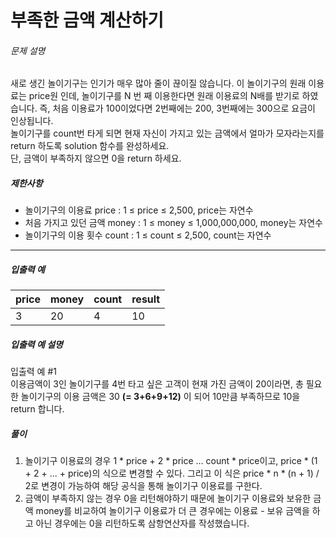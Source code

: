 # 부족한 금액 계산하기
###### 문제 설명

새로 생긴 놀이기구는 인기가 매우 많아 줄이 끊이질 않습니다. 이 놀이기구의 원래 이용료는 price원 인데, 놀이기구를 N 번 째 이용한다면 원래 이용료의 N배를 받기로 하였습니다. 즉, 처음 이용료가 100이었다면 2번째에는 200, 3번째에는 300으로 요금이 인상됩니다.  
놀이기구를 count번 타게 되면 현재 자신이 가지고 있는 금액에서 얼마가 모자라는지를 return 하도록 solution 함수를 완성하세요.  
단, 금액이 부족하지 않으면 0을 return 하세요.

##### 제한사항

-   놀이기구의 이용료 price : 1 ≤ price ≤ 2,500, price는 자연수
-   처음 가지고 있던 금액 money : 1 ≤ money ≤ 1,000,000,000, money는 자연수
-   놀이기구의 이용 횟수 count : 1 ≤ count ≤ 2,500, count는 자연수

----------

##### 입출력 예
|price|money|count|result|
|--|--|--|--|
|3|20|4|10|

##### 입출력 예 설명

입출력 예 #1  
이용금액이 3인 놀이기구를 4번 타고 싶은 고객이 현재 가진 금액이 20이라면, 총 필요한 놀이기구의 이용 금액은 30  **(= 3+6+9+12)**  이 되어 10만큼 부족하므로 10을 return 합니다.

##### 풀이
1. 놀이기구 이용료의 경우 1 * price + 2 * price ... count * price이고, price * (1 + 2 + ... + price)의 식으로 변경할 수 있다. 그리고 이 식은 price * n * (n + 1) / 2로 변경이 가능하여 해당 공식을 통해 놀이기구 이용료를 구한다.
2. 금액이 부족하지 않는 경우 0을 리턴해야하기 때문에 놀이기구 이용료와 보유한 금액 money를 비교하여 놀이기구 이용료가 더 큰 경우에는 이용료 - 보유 금액을 하고 아닌 경우에는 0을 리턴하도록 삼항연산자를 작성했습니다.
